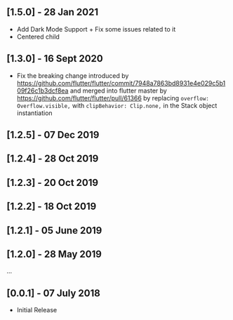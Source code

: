 ## [1.5.0] - 28 Jan 2021
* Add Dark Mode Support + Fix some issues related to it
* Centered child

## [1.3.0] - 16 Sept 2020
* Fix the breaking change introduced by https://github.com/flutter/flutter/commit/7948a7863bd8931e4e029c5b109f26c1b3dcf8ea and merged into flutter master by https://github.com/flutter/flutter/pull/61366 by replacing `overflow: Overflow.visible,` with `clipBehavior: Clip.none,` in the Stack object instantiation

## [1.2.5] - 07 Dec 2019

## [1.2.4] - 28 Oct 2019

## [1.2.3] - 20 Oct 2019

## [1.2.2] - 18 Oct 2019

## [1.2.1] - 05 June 2019

## [1.2.0] - 28 May 2019

...

## [0.0.1] - 07 July 2018

* Initial Release
